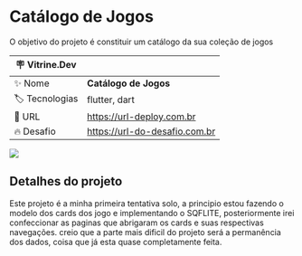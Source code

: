 # Catálogo de Jogos

O objetivo do projeto é constituir um catálogo da sua coleção de jogos

| :placard: Vitrine.Dev |     |
| -------------  | --- |
| :sparkles: Nome        | **Catálogo de Jogos**
| :label: Tecnologias | flutter, dart
| :rocket: URL         | https://url-deploy.com.br
| :fire: Desafio     | https://url-do-desafio.com.br

<!-- Inserir imagem com a #vitrinedev ao final do link -->
![](https://drive.google.com/file/d/1tzQkegdA2o_EXoQYQecJ-rTCNlBtjPJT/view?usp=sharing#vitrinedev)

## Detalhes do projeto

Este projeto é a minha primeira tentativa solo, a principio estou fazendo o modelo dos cards dos jogo e implementando o SQFLITE, posteriormente irei confeccionar as paginas que abrigaram os cards e suas respectivas navegações. creio que a parte mais dificil do projeto será a permanência dos dados, coisa que já esta quase completamente feita.
